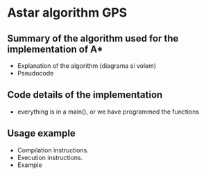 # Astar algorithm GPS

## Summary of the algorithm used for the implementation of A*
- Explanation of the algorithm (diagrama si volem)
- Pseudocode

## Code details of the implementation
- everything is in a main(), or we have programmed the functions

## Usage example
- Compilation instructions.
- Execution instructions.
- Example